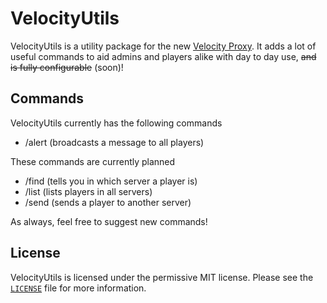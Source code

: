 # VelocityUtils
VelocityUtils is a utility package for the new [Velocity Proxy](https://github.com/astei/velocity).
It adds a lot of useful commands to aid admins and players alike with day to day use, ~~and is fully configurable~~ (soon)!

## Commands

VelocityUtils currently has the following commands
* /alert (broadcasts a message to all players)

These commands are currently planned
* /find (tells you in which server a player is)
* /list (lists players in all servers)
* /send (sends a player to another server)

As always, feel free to suggest new commands!

## License
VelocityUtils is licensed under the permissive MIT license. 
Please see the [`LICENSE`](https://github.com/DoNotSpamPls/VelocityUtils/blob/master/LICENSE) file for more information.
